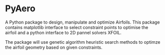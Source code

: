 # PyAero

A Python package to design, manipulate and optimize Airfoils. This package contains matplotlib interface to select constraint points to optimise the airfoil and a python interface to 2D pannel solvers XFOIL.

The package will use genetic algorithm heuristic search methods to optimze the airfoil geometry based on  given constraints.

